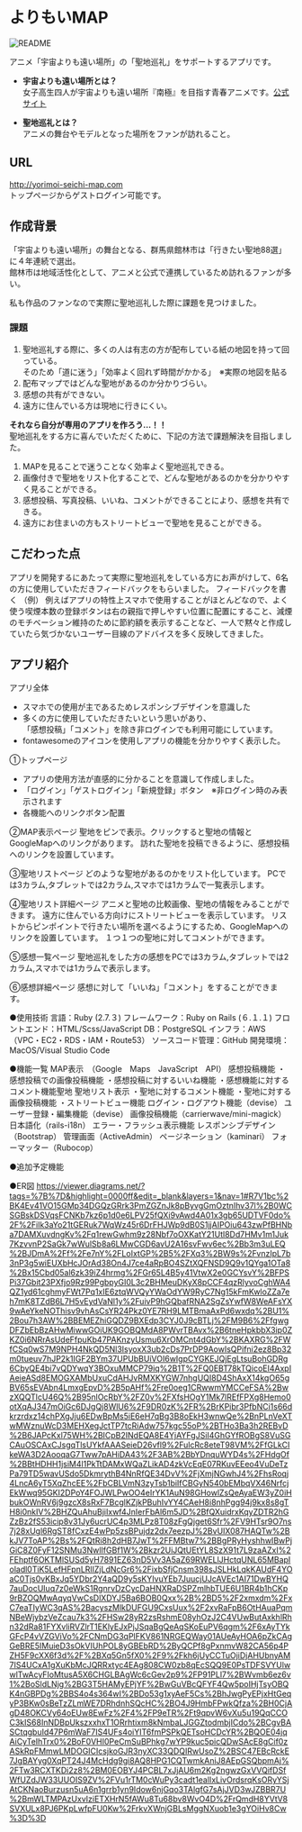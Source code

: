# よりもいMAP
![README](https://user-images.githubusercontent.com/88571910/165759864-601b73f4-343d-42ec-a762-5271de5fd82a.png)



アニメ「宇宙よりも遠い場所」の「聖地巡礼」をサポートするアプリです。

- **宇宙よりも遠い場所とは？**<br>
 女子高生四人が宇宙よりも遠い場所『南極』を目指す青春アニメです。[公式サイト](http://yorimoi.com) 

- **聖地巡礼とは？**<br>
 アニメの舞台やモデルとなった場所をファンが訪れること。

## URL 
http://yorimoi-seichi-map.com <br>
トップページからゲストログイン可能です。

## 作成背景

「宇宙よりも遠い場所」の舞台となる、群馬県館林市は「行きたい聖地88選」に４年連続で選出。<br>
館林市は地域活性化として、アニメと公式で連携しているため訪れるファンが多い。

私も作品のファンなので実際に聖地巡礼した際に課題を見つけました。
### 課題
1. 聖地巡礼する際に、多くの人は有志の方が配布している紙の地図を持って回っている。<br>
そのため「道に迷う」「効率よく回れず時間がかかる」　※実際の地図を貼る
2. 配布マップではどんな聖地があるのか分かりづらい。
3. 感想の共有ができない。
4. 遠方に住んでいる方は現地に行きにくい。

**それなら自分が専用のアプリを作ろう…！！**<br>
聖地巡礼をする方に喜んでいただくために、下記の方法で課題解決を目指しました。<br>
1. MAPを見ることで迷うことなく効率よく聖地巡礼できる。
2. 画像付きで聖地をリスト化することで、どんな聖地があるのかを分かりやすく見ることができる。
3. 感想投稿、写真投稿、いいね、コメントができることにより、感想を共有できる。
4. 遠方にお住まいの方もストリートビューで聖地を見ることができる。　

## こだわった点
アプリを開発するにあたって実際に聖地巡礼をしている方にお声がけして、6名の方に使用していただきフィードバックをもらいました。
フィードバックを書く
（例）
例えばアプリの特性上スマホで使用することがほとんどなので、よく使う喫煙本数の登録ボタンは右の親指で押しやすい位置に配置にすること、減煙のモチベーション維持のために節約額を表示することなど、一人で黙々と作成していたら気づかないユーザー目線のアドバイスを多く反映してきました。



## アプリ紹介

アプリ全体　　
- スマホでの使用が主であるためレスポンシブデザインを意識した
- 多くの方に使用していただきたいという思いがあり、<br>
「感想投稿」「コメント」を除き非ログインでも利用可能にしています。
- fontawesomeのアイコンを使用しアプリの機能を分かりやすく表示した。

①トップページ
 - アプリの使用方法が直感的に分かることを意識して作成しました。
 - 「ログイン」「ゲストログイン」「新規登録」ボタン　※非ログイン時のみ表示されます
 - 各機能へのリンクボタン配置



②MAP表示ページ
聖地をピンで表示。クリックすると聖地の情報とGoogleMapへのリンクがあります。
訪れた聖地を投稿できるように、感想投稿へのリンクを設置しています。

③聖地リストページ
どのような聖地があるのかをリスト化しています。
PCでは3カラム,タブレットでは2カラム,スマホでは1カラムで一覧表示します。

④聖地リスト詳細ページ
アニメと聖地の比較画像、聖地の情報をみることができます。
遠方に住んでいる方向けにストリートビューを表示しています。
リストからピンポイントで行きたい場所を選べるようにするため、GoogleMapへのリンクを設置しています。
１つ１つの聖地に対してコメントができます。

⑤感想一覧ページ
聖地巡礼をした方の感想をPCでは3カラム,タブレットでは2カラム,スマホでは1カラムで表示します。

⑥感想詳細ページ
感想に対して「いいね」「コメント」をすることができます。


●使用技術
言語：Ruby (2.7.３)
フレームワーク：Ruby on Rails (６.１.１)
フロントエンド：HTML/Scss/JavaScript
DB：PostgreSQL
インフラ：AWS（VPC・EC2・RDS・IAM・Route53）
ソースコード管理：GitHub
開発環境：MacOS/Visual Studio Code

●機能一覧
MAP表示　（Google　Maps　JavaScript　API）
感想投稿機能
・感想投稿での画像投稿機能
・感想投稿に対するいいね機能
・感想機能に対するコメント機能聖地
聖地リスト表示
・聖地に対するコメント機能
・聖地に対する画像投稿機能
・ストリートビュー機能
ログイン・ログアウト機能（devise）
ユーザー登録・編集機能（devise）
画像投稿機能（carrierwave/mini-magick）
日本語化（rails-i18n）
エラー・フラッシュ表示機能
レスポンシブデザイン（Bootstrap）
管理画面（ActiveAdmin）
ページネーション（kaminari）
フォーマッター（Rubocop）

●追加予定機能

●ER図
https://viewer.diagrams.net/?tags=%7B%7D&highlight=0000ff&edit=_blank&layers=1&nav=1#R7V1bc%2BK4Ev41VO15GMp34DGQzGRrk3PmZGZnJk8pByvgGmOztnIhv37l%2B0WCSGBskDSVqsFCNKb7kz6p1d0e6LPV25fQXi9vAwd4A01x3gb65UDTVF0do%2F%2Filk3aYo21tGERuk7WqWz45r6DrFHJWp9dB0S1jjAIPOiu643zwPfBHNba7DAMXuvdngKv%2Fq1rewGwhm9z28Nbf7oOXKatY21Utl8Dd7HMv1m1Juk7KzvvnP2SaGk7wWulSb8a6LMwCGD6avU2A16svFwv6ec%2Bb3m3uLEQ%2BJDmA%2Ff%2Fe7nY%2FLoIxtGP%2B5%2FXq3%2BW9s%2FvnzIpL7b3nP3g5wiEUXbHcJOrAd38On4J7ce4aRpBO4SZtXQFNSD9Q9v1QYga1OTa8%2Bx15Cbd05al6zk39iZ4hrmg%2FGr65L4B5y41VtwX2e0GCYsvY%2BFPSPi37Gbit23PXfjo9Rz99PgbpyGI0L3c2BHMeuDKyX8pCCF4qzRlyvoCghWA4QZ1yd61cghmyFWt7Pq1xIE6ztqWVQyYWaOdYW9RyC7Ng15kFmKwloZZa7eh7mK8TZdB6L7H5vEydVaNl1y%2FuivP9hGQbafRNA2SgZsYwfW8WeAFsYX9wAeYkeNOThisv9vhAsCsYR24Pkz0YE7RH9LMTBmaAxPd6wxdq%2BU1%2Bou7h3AW%2BBEMEZhiGQDZ9BXEdp3CYJ0J9cBTLj%2FM9B6%2FfgwgDFZbEbBzAHwMiwwGOiUK9GOBQMdA8PWvrTBAvx%2B6tneHpkbbX3ip0ZKZ0i6NRrAsUdeFfpuKb47PAKnzyUsmu6XrOMCnt4dGbY%2BKAXRG%2FWfCSq0wS7M9NPH4NkQD5Nl3IsyoxX3ub2cDs7PrDP9AowIsQPifni2ez8Bp32m0tueuv7hJP2k1IGF2BYm37UPUbBUiVOI6wIgpCYGKEJQjEgLtsuBohGDRg6CbyQE4bi7vQDYwqY3BOxuMMCP79iq%2B1T%2FQ0EBT78kTQicoEI4AxpIAeieASd8EMOGXAMbUxuCdAHJvRMXKYGW7nhgUQI8D4ShAxX14kgO65gBV65sEVAbn4LmxgEpvD%2B5pAHf%2Fre0oeg1CRwwmYMCCeFSA%2BwzXQQTlcU46Q%2B95nlOcRbY%2FZ0v%2FXfsHOgY1Mk7lREfFPXg8Hemo0otXqAJ347mOiGc6DJgQj8WlU6%2F9DR0zK%2FR%2BrKPibr3PfbNCi1s66dkrzrdxz14chPXgJju6EDwBpMs5iE6eH7qBg3B8oEkH3wnwQe%2BnPLnVeXTwMWznuWcD3MEHXegJctTP7tcRiAdw757kgc55oP%2BTHo3Ba3h2REBvD%2B6JAPcKxl75WH%2BICpB2INdEQA8E4YjAYFgJSiI4GhGYfROBgS8VuSGCAuOSCAxCJsgqTlsUYkfAAASeieD26vfl9%2FulcRc8eteT98VM%2FfGLkCIkeWA3D2AooqaG7Tww7pAHiDA43%2F3AB%2BbYDnquWYD4s%2FHdgOf%2BBtHDHH1jsiM4l1PkTtDAMxWQaZLikAD4zkVcEqE07RKuvEEeo4VuDeTzPa79TD5wavUSdo5DkmrythB4NnRfQE34DvV%2FjXmjNGwhJ4%2FhsRoqj4LncA6yT5XqZhcEE%2FbCBLVmN3zyTsb1biIfCBGyN540bEMbqVX46NrfcjEkWwq95GKI2DPoY4FOJWLPwOO4eIrYK1AuN98GHowlZsQeAyaEW3yZ0iHbukOWnRV6j9gzcX8sRxF7BcglKZjkPBuhIvYY4CAeH8i8nhPgg94j9kx8s8gTH8i0nkIV%2BHZQuAhuBjiIxwf4JnIerFbAl6m5JD%2BfQXuidrxKqyZDTR2hGZzBz2fS53icip8v31Jy6ucrUC4p3MLPz8T08zFgQjget6Sfr%2FV9HTsr9O7ns7j28xUgl6RgST8fCxzE4wPp5zsBPujdz2dx7eezpJ%2BvUIX087HAQTw%2BkJV7ToAP%2Bs%2FQtRi8h2dHB7JwT%2FFMBtw7%2BBgPRyHyshhwIBwPjGiC8Z0FyF12SNMu3NwlIfGBf1W%2Bkzr2UiJQtUEtYL8SzX91t7L9zaAZxI%2FEhptf6OKTMlSUSd5yH7891EZ63nD5Vv3A5aZ69RWELlJHctqUNL65MBapIoladl0TiK5LefHFpnLRlIZjLdNcGr6%2FixbSfjCnsm398sJSLHkLqkKAUdF4YOaC0Tjs0vKBxJq5YDbr2Y4aQD9y5sKYIvuYEb7JuucjUJcAVEc1AI71DwBYHQ7auDocUIuq7z0eWkS1RgnrvDzCycDaHNXRaDSPZmlhbTUE6U1BR4b1hCKp9rBZOQMwAqyqVwCsDlXDYJ5Ba6BOB0Qxx%2B%2BD5%2F2xmxdm%2FxC7eaTIyWC3qAS%2BacyszMlkDUFGU9CxsUux%2F2xvRaFpB6OtHAuaPqmNBeWjybzVeZcau7k3%2FHSw28yR2zsRshmE08yhOzJ2C4VUwButAxkhlRhn32dRa81FYXvliRVZlrT1EKlyEJxPjJSqaBgQeAqSKoEuPV6qgm%2F6xAyTYkGFcP4vVZGViVo%2FCNmDG3qPlFKV861NRGEQWay01AUeAyHOA6pZkCAgGeBRE5IMuieD3sOkVIUhPOL8yGBEbRD%2ByQCPf8gPxnmvW82CA56p4PZH5F9cXX6f3d%2F%2BXq5Gn5fX0%2F9%2Fkh6jUyCCTuOjiDjAHUbnyAM7IS4UCxA1gXuKbMcJQRRxtyc4EAg808CW0zb8qEcSQQ9E0PsTDFSVYUlwwlTwAcyFIoMtusA5X6CHGLBAgWc6cGev2p9%2FP91PLl7%2BWvmb6ez6v1%2BoSldLNjg%2BG3T5HAMyEPjYF%2BwGuVBcQFYF4Qw5poIHjTsyOBQK4nGBPDg%2BBS4o4s364wI%2BDo53g1xyAeF5Cs%2BhJwgPyEPjxHtGeqyP3BKw0sBeTzZLmWE7DRhdnhSQcHC%2BO4J9HmbFPwkQfza%2BH0CjAgD48OKCVy64oEUw8EwFz%2F4%2FP9eTR%2Ft9qpvW6vXu5u19QqCCOC3kIS68InNDBpUkszxxhxT1ORrhtixm8kNmbaLJGGZtodmbjICdo%2BCgvBASCtqgbuId47P6mWaF7IS4UFs4oiYIT6fmPSPkQETsoHCDcYR%2BQOE04jqAiCyTeIhTrx0%2BoF0VHI0PeCmSuBPhkg7wYP9kuc5picQDwSAcE8gCif0zASkRpFMmwLMDOGICIcsjkoGJR3nyXC33QDQIRwUsoZ%2BSC47EBcRckE7JgBAYyg0XqPT24J4McHdg9gi8AQ8HPG1CQTwmkAniJ8AEpGSQbpmAj%2FTw3RCXTKDi2z8%2BM0EOBYJ4PCBL7xJjAU6m2Kg2ngwzGxVVQifDSfWfUZdJW33UUOIS9ZV%2FVu1rTM0cWuPy3cadt1ealIxLivOrdsrqKsORyYSjAtCKNaoBurzusn5uA6n1grrb1yn9Idow6njGqo3TAlgfG7sAjJVD3wJZBBR7U%2BmWLTMPAzUxvIziETXHrN5fAWu8Tu68bv8WvO4D%2FrQmdH8YVtV8SVXULx8PJ6PKpLwfpFU0Kw%2FrkvXWnjGBLsMggNXuob1e3gYOiHv8Cw%3D%3D
